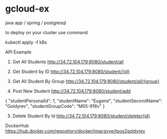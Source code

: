 # gcloud-ex

java app / spring / postgresql

to deploy on your cluster use command

kubectl apply -f k8s

API Example

1) Get All Students http://34.72.104.179:8080/student/all

2) Get Student by ID http://34.72.104.179:8080/student/{id}

3) Get All Student By Group http://34.72.104.179:8080/student/all/{group}

4) Post New Student http://34.72.104.179:8080/student/add

{
  "studentPersonalId": 1,
  "studentName": "Eugene",
  "studentSecondName": "Goldyrev",
  "studentGroupCode": "M05-916v"
}

5) Delete Student By Id http://34.72.104.179:8080/student/delete/{id}


DockerHub https://hub.docker.com/repository/docker/jmacgyve/tpos2goldyrev
